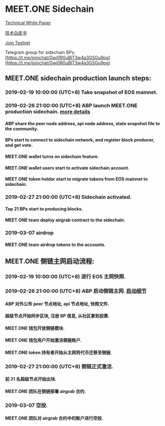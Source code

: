 # MEET.ONE Sidechain 

[Technical White Paper](./technical-white-paper-EN.md)

[技术白皮书](./technical-white-paper-CN.md)

[Join Testnet](./testnet.md)

Telegram group for sidechain BPs: [https://t.me/joinchat/Gwj0R0uBIT3w4a3GSGu9pg](https://t.me/joinchat/Gwj0R0uBIT3w4a3GSGu9pg)


## MEET.ONE sidechain production launch steps:
### 2019-02-19 10:00:00 (UTC+8) Take snapshot of EOS mainnet.

### 2019-02-26 21:00:00 (UTC+8) ABP launch MEET.ONE production sidechain. [more details](./abp.md)
#### ABP share the peer node address, api node address, state snapshot file to the community. 
#### BPs start to connect to sidechain network, and register block producer, and get vote.
#### MEET.ONE wallet turns on sidechain feature.
#### MEET.ONE wallet users start to activate sidechain account.
#### MEET.ONE token holder start to migrate tokens from EOS mainnet to sidechain.

### 2019-02-27 21:00:00 (UTC+8) Sidechain activated.
#### Top 21 BPs start to producing blocks.
#### MEET.ONE team deploy airgrab contract to the sidechain.

### 2019-03-07 airdrop
#### MEET.ONE team airdrop tokens to the accounts.





## MEET.ONE 侧链主网启动流程:
### 2019-02-19 10:00:00 (UTC+8) 进行 EOS 主网快照.

### 2019-02-26 21:00:00 (UTC+8) ABP 启动侧链主网. [启动细节](./abp.md)
#### ABP 对外公布 peer 节点地址, api 节点地址, 快照文件. 
#### 超级节点开始同步区块, 注册 BP 信息, 从社区拿到投票.
#### MEET.ONE 钱包开放侧链模块.
#### MEET.ONE 钱包用户开始激活侧链账户.
#### MEET.ONE token 持有者开始从主网将代币迁移至侧链.

### 2019-02-27 21:00:00 (UTC+8) 侧链正式激活.
#### 前 21 名超级节点开始出块.
#### MEET.ONE 团队在侧链部署 airgrab 合约.

### 2019-03-07 空投.
#### MEET.ONE 团队对 airgrab 合约中的账户进行空投.
